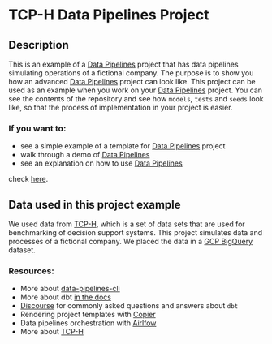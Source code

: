 # TCP-H Data Pipelines Project

## Description

This is an example of a [Data Pipelines](https://data-pipelines-cli.readthedocs.io/en/latest/index.html) project that has data pipelines simulating operations of a fictional company.
The purpose is to show you how an advanced [Data Pipelines](https://data-pipelines-cli.readthedocs.io/en/latest/index.html) project can look like. This project can be used as an example
when you work on your [Data Pipelines](https://data-pipelines-cli.readthedocs.io/en/latest/index.html) project.
You can see the contents of the repository and see how ```models```, ```tests``` and ```seeds``` look like, so that the process of implementation
in your project is easier.

### If you want to: 

* see a simple example of a template for [Data Pipelines](https://data-pipelines-cli.readthedocs.io/en/latest/index.html) project
* walk through a demo of [Data Pipelines](https://data-pipelines-cli.readthedocs.io/en/latest/index.html)
* see an explanation on how to use [Data Pipelines](https://data-pipelines-cli.readthedocs.io/en/latest/index.html)

check [here](https://github.com/getindata/first-steps-with-data-pipelines).

## Data used in this project example

We used data from [TCP-H](https://www.tpc.org/tpch/), which is a set of data sets that are used for benchmarking of
decision support systems. This project simulates data and processes of a fictional company. We placed the data in a
[GCP BigQuery](https://cloud.google.com/bigquery) dataset.

### Resources:

- More about [data-pipelines-cli](https://data-pipelines-cli.readthedocs.io/en/latest/usage.html#)
- More about dbt [in the docs](https://docs.getdbt.com/docs/introduction)
- [Discourse](https://discourse.getdbt.com/) for commonly asked questions and answers about `dbt`
- Rendering project templates with [Copier](https://copier.readthedocs.io/en/stable/)
- Data pipelines orchestration with [Airlfow](https://airflow.apache.org/)
- More about [TCP-H](https://www.tpc.org/tpch/)
